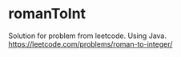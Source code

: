 # romanToInt
Solution for problem from leetcode. Using Java.
https://leetcode.com/problems/roman-to-integer/

